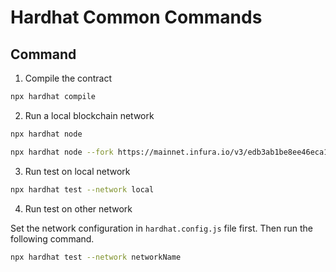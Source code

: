 # Hardhat Common Commands

## Command

1. Compile the contract

```bash
npx hardhat compile
```

2. Run a local blockchain network

```bash
npx hardhat node

npx hardhat node --fork https://mainnet.infura.io/v3/edb3ab1be8ee46eca1b5ee5e72ea139a --fork-block-number 18484706
```

3. Run test on local network

```bash
npx hardhat test --network local
```

4. Run test on other network

Set the network configuration in `hardhat.config.js` file first. Then run the following command.

```bash
npx hardhat test --network networkName
```
